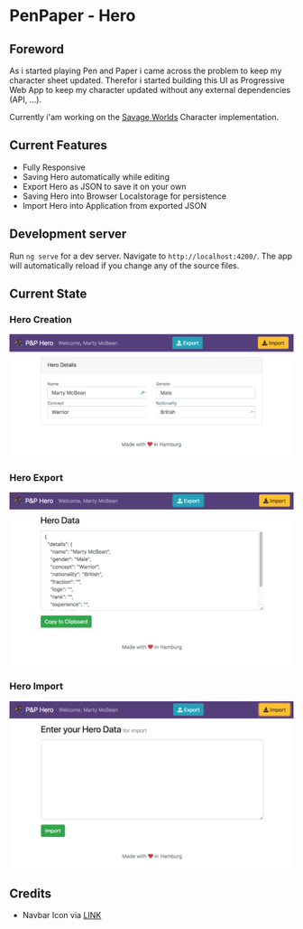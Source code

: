 # PenPaper - Hero

## Foreword

As i started playing Pen and Paper i came across the problem to keep my character sheet updated. Therefor i started building this UI as Progressive Web App to keep my character updated without any external dependencies (API, ...).

Currently i'am working on the [Savage Worlds](http://www.savage-run.de/download/1233/) Character implementation.

## Current Features

- Fully Responsive
- Saving Hero automatically while editing
- Export Hero as JSON to save it on your own
- Saving Hero into Browser Localstorage for persistence
- Import Hero into Application from exported JSON

## Development server

Run `ng serve` for a dev server. Navigate to `http://localhost:4200/`. The app will automatically reload if you change any of the source files.

## Current State
### Hero Creation
![Image](static/create.png)

### Hero Export
![Image](static/export.png)

### Hero Import
![Image](static/import.png)
## Credits

- Navbar Icon via [LINK](https://hero-in-pixels.deviantart.com/art/West-dash-animation-176419267)
